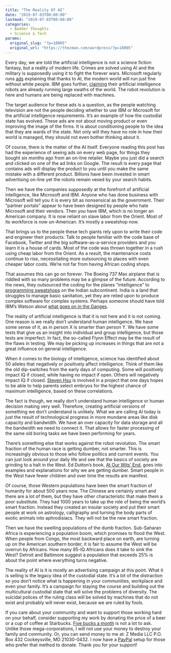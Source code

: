 ```yaml
---
title: "The Reality Of AI"
date: "2019-07-03T00:00:00"
lastmod: "2019-07-03T00:00:00"
categories:
  - Badder Thoughts
  - Science & Tech
params:
  original_slug: "?p=18005"
  original_url: "https://thezman.com/wordpress/?p=18005"
---
```


Every day, we are told the artificial intelligence is not a science
fiction fantasy, but a reality of modern life. Crimes are solved using
AI and the military is supposedly using it to fight the forever wars.
Microsoft regularly runs
<a href="https://www.youtube.com/watch?v=9tucY7Jhhs4"
rel="noopener noreferrer" target="_blank">ads</a> explaining that thanks
to AI, the modern world will run just fine without white people. IBM
goes further, <a
href="https://www.ispot.tv/ad/dDQP/ibm-watson-works-with-tools-you-already-use"
rel="noopener noreferrer" target="_blank">claiming</a> their artificial
intelligence robots are already running large swaths of the world. The
robot revolution is here and humans are being replaced with machines.

The target audience for these ads is a question, as the people watching
television are not the people deciding whether to use IBM or Microsoft
for the artificial intelligence requirements. It’s an example of how the
custodial state has evolved. These ads are not about moving product or
even improving the image of the firms. It is about conditioning people
to the idea that they are wards of the state. Not only will they have no
role in how their world is managed, they should not even bother thinking
about it.

Of course, there is the matter of the AI itself. Everyone reading this
post has had the experience of seeing ads on every web page, for things
they bought six months ago from an on-line retailer. Maybe you just did
a search and clicked on one of the ad links on Google. The result is
every page that contains ads will display the product to you until you
make the same mistake with a different product. Billions have been
invested in smart advertising on-line yet the robots remain vexed by
your search habits.

Then we have the companies supposedly at the forefront of artificial
intelligence, like Microsoft and IBM. Anyone who has done business with
Microsoft will tell you it is every bit as nonsensical as the
government. Their “partner portals” appear to have been designed by
people who hate Microsoft and their vendors. Then you have IBM, which is
no longer an American company. It is now reliant on slave labor from the
Orient. Most of its workforce is now un-American. It’s mostly a
sweatshop now.

That brings us to the people these tech giants rely upon to write their
code and engineer their products. Talk to people familiar with the code
base of Facebook, Twitter and the big software-as-a-service providers
and you learn it is a house of cards. Most of the code was thrown
together in a rush using cheap labor from the Orient. As a result, the
maintenance costs continue to rise, necessitating more outsourcing to
places with even cheaper labor costs. We’re not far from having African
coding shops.

That assumes this can go on forever. The Boeing 737 Max airplane that is
riddled with so many problems may be a glimpse of the future. According
to the news, they outsourced the coding for the planes “intelligence” to
<a
href="https://www.bloomberg.com/news/articles/2019-06-28/boeing-s-737-max-software-outsourced-to-9-an-hour-engineers"
rel="noopener noreferrer" target="_blank">programming sweatshops</a> on
the Indian subcontinent. India is a land that struggles to manage basic
sanitation, yet they are relied upon to produce complex software for
complex systems. Perhaps someone should have told IBM’s Watson about <a
href="https://holeinthedonut.com/2017/03/06/bathing-in-the-ganges-varanasi-india/"
rel="noopener noreferrer" target="_blank">what goes on in the Ganges</a>.

The reality of artificial intelligence is that it is not here and it is
not coming. One reason is we really don’t understand human intelligence.
We have some sense of it, as in person X is smarter than person Y. We
have some tests that give us an insight into individual and group
intelligence, but those tests are imperfect. In fact, the so-called
Flynn Effect may be the result of the flaws in testing. We may be
picking up increases in things that are not a great influence on general
intelligence.

When it comes to the biology of intelligence, science has identified
about 50 alleles that negatively or positively affect intelligence.
Think of them like the old dip-switches from the early days of
computing. Some will positively impact IQ if closed, while having no
impact if open. Others will negatively impact IQ if closed. <a
href="https://www.inc.com/samuel-wagreich/the-company-thats-figuring-out-which-genes-make-you-smart.html"
rel="noopener noreferrer" target="_blank">Steven Hsu</a> is involved in
a project that one days hopes to be able to help parents select embryos
for the highest chance of maximum intelligence, based on these
correlations.

The fact is though, we really don’t understand human intelligence or
human decision making very well. Therefore, creating artificial versions
of something we don’t understand is unlikely. What we are calling AI
today is just the result of technological progress in more mundane areas
like disk capacity and bandwidth. We have an over capacity for data
storage and all the bandwidth we need to connect it. That allows for
faster processing of the same old boring tasks we have been performing
for years.

There’s something else that works against the robot revolution. The
smart fraction of the human race is getting dumber, not smarter. This is
increasingly obvious to those who follow politics and current events.
You can just look around your daily life and see that the basics of
society are grinding to a halt in the West. Ed Dutton’s book, <a
href="https://www.amazon.com/At-Our-Wits-End-Intelligent/dp/184540985X"
rel="noopener noreferrer" target="_blank">At Our Wits’ End</a>, goes
into examples and explanations for why we are getting dumber. Smart
people in the West have fewer children and over time the results are
manifest.

Of course, those Western populations have been the smart fraction of
humanity for about 500 years now. The Chinese are certainly smart and
there are a lot of them, but they have other characteristic that make
them a poor substitute. They had 1000 years to take up the role of being
the world’s smart fraction. Instead they created an insular society and
put their smart people at work on astrology, calligraphy and turning the
body parts of exotic animals into aphrodisiacs. They will not be the new
smart fraction.

Then we have the swelling populations of the dumb fraction. Sub-Saharan
Africa is experiencing a population boom, which promises to flood the
West. When people from Congo, the most backward place on earth, are
turning up on the American southern border, it is fair to assume the
West will be overrun by Africans. How many 85-IQ Africans does it take
to sink the West? Detroit and Baltimore suggest a population that
exceeds 25% is about the point where everything turns negative.

The reality of AI is it is mostly an advertising campaign at this point.
What it is selling is the legacy idea of the custodial state. It’s a bit
of the distraction so you don’t notice what is happening in your
communities, workplace and even your family. It’s a campaign for staying
the course and building out the multicultural custodial state that will
solve the problems of diversity. The suicidal polices of the ruling
class will be solved by machines that do not exist and probably will
never exist, because we are ruled by fools.

If you care about your community and want to support those working hard
on your behalf, consider supporting my work by donating the price of a
beer or a cup of coffee at
Starbucks. <a href="https://www.subscribestar.com/the-z-blog"
rel="noopener noreferrer" target="_blank">Five bucks a month</a> is not
a lot to ask. Unlike those mega-corporations, I will not use your money
to destroy your family and community. Or, you can send money to me at: Z
Media LLC P.O. Box 432 Cockeysville, MD 21030-0432. I now have a <a
href="https://www.paypal.com/cgi-bin/webscr?cmd=_s-xclick&amp;hosted_button_id=UDAS2Q8JYA6CN&amp;source=url"
rel="noopener noreferrer" target="_blank">PayPal</a> setup for those who
prefer that method to donate. Thank you for your support!
